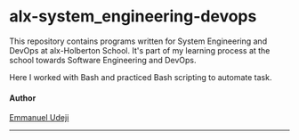 # alx-system_engineering-devops

<p>This repository contains programs written for System Engineering and DevOps at alx-Holberton School. It's part of my learning process at the school towards Software Engineering and DevOps.</p>
<p>Here I worked with Bash and practiced Bash scripting to automate task.

#### Author
  [Emmanuel Udeji](linktr.ee/Emmanuel_Udeji)

---
